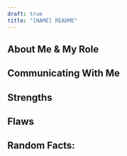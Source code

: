 ```yaml
---
draft: true
title: "[NAME] README"
---
```


## About Me & My Role


## Communicating With Me


## Strengths


## Flaws


## Random Facts:
